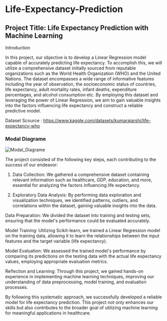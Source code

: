 # Life-Expectancy-Prediction

## Project Title: Life Expectancy Prediction with Machine Learning

Introduction

In this project, our objective is to develop a Linear Regression model capable of accurately predicting life expectancy. To accomplish this, we will utilize a comprehensive dataset initially sourced from reputable organizations such as the World Health Organization (WHO) and the United Nations. The dataset encompasses a wide range of informative features including the year of observation, the socioeconomic status of countries, life expectancy, adult mortality rates, infant deaths, expenditure percentages, and alcohol consumption etc. By employing this dataset and leveraging the power of Linear Regression, we aim to gain valuable insights into the factors influencing life expectancy and construct a reliable predictive model.

Dataset Scource : https://www.kaggle.com/datasets/kumarajarshi/life-expectancy-who

### Modal Diagrame
![Modal_Diagrame](https://github.com/rushi-21/Life-Expectancy-Prediction/assets/87962074/15b0c8f3-eff8-471a-b497-2bfc9e339379)

The project consisted of the following key steps, each contributing to the success of our endeavor:

1. Data Collection: We gathered a comprehensive dataset containing relevant information such as healthcare, GDP, education, and more, essential for analyzing the factors influencing life expectancy.

2. Exploratory Data Analysis: By performing data exploration and visualization techniques, we identified patterns, outliers, and correlations within the dataset, gaining valuable insights into the data.

Data Preparation: We divided the dataset into training and testing sets, ensuring that the model's performance could be evaluated accurately.

Model Training: Utilizing Scikit-learn, we trained a Linear Regression model on the training data, allowing it to learn the relationships between the input features and the target variable (life expectancy).

Model Evaluation: We assessed the trained model's performance by comparing its predictions on the testing data with the actual life expectancy values, employing appropriate evaluation metrics.

Reflection and Learning: Through this project, we gained hands-on experience in implementing machine learning techniques, improving our understanding of data preprocessing, model training, and evaluation processes.

By following this systematic approach, we successfully developed a reliable model for life expectancy prediction. This project not only enhances our skills but also contributes to the broader goal of utilizing machine learning for meaningful applications in healthcare.
